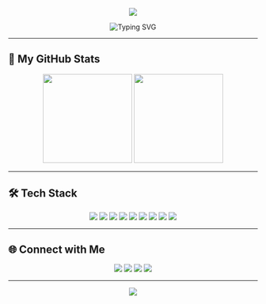 <!-- 动态 Banner -->
<p align="center">
  <img src="https://capsule-render.vercel.app/api?type=waving&height=220&color=gradient&animation=fadeIn&section=header&text=Welcome!%20👋&fontSize=45&fontColor=ffffff" />
</p>

<!-- 动态文字 -->
<p align="center">
  <img src="https://readme-typing-svg.demolab.com?font=Fira+Code&size=25&pause=1000&color=00F7FF&center=true&vCenter=true&width=600&lines=思维没有边界·一切皆有可能🚀;代码+创造+无限可能✨" alt="Typing SVG" />
</p>

---

## 🚀 My GitHub Stats

<p align="center">
  <img src="https://github-readme-stats.vercel.app/api?username=qingtingjjjjjjj&show_icons=true&theme=radical" height="180"/>
  <img src="https://github-readme-streak-stats.herokuapp.com/?user=qingtingjjjjjjj&theme=radical" height="180"/>
</p>

---

## 🛠️ Tech Stack

<p align="center">
  <img src="https://img.shields.io/badge/Python-3776AB?style=for-the-badge&logo=python&logoColor=white"/>
  <img src="https://img.shields.io/badge/C++-00599C?style=for-the-badge&logo=c%2B%2B&logoColor=white"/>
  <img src="https://img.shields.io/badge/C%23-239120?style=for-the-badge&logo=c-sharp&logoColor=white"/>
  <img src="https://img.shields.io/badge/Java-007396?style=for-the-badge&logo=java&logoColor=white"/>
  <img src="https://img.shields.io/badge/HTML5-E34F26?style=for-the-badge&logo=html5&logoColor=white"/>
  <img src="https://img.shields.io/badge/CSS3-1572B6?style=for-the-badge&logo=css3&logoColor=white"/>
  <img src="https://img.shields.io/badge/JavaScript-F7DF1E?style=for-the-badge&logo=javascript&logoColor=black"/>
  <img src="https://img.shields.io/badge/TypeScript-007ACC?style=for-the-badge&logo=typescript&logoColor=white"/>
  <img src="https://img.shields.io/badge/Matlab-0076A8?style=for-the-badge&logo=mathworks&logoColor=white"/>
</p>

---

## 🌐 Connect with Me

<p align="center">
  <a href="https://github.com/qingtingjjjjjjj"><img src="https://img.shields.io/badge/GitHub-181717?style=for-the-badge&logo=github&logoColor=white"/></a>
  <a href="#"><img src="https://img.shields.io/badge/CSDN-FF6C37?style=for-the-badge&logo=csdn&logoColor=white"/></a>
  <a href="#"><img src="https://img.shields.io/badge/QQ-1090FF?style=for-the-badge&logo=tencentqq&logoColor=white"/></a>
  <a href="#"><img src="https://img.shields.io/badge/Email-D14836?style=for-the-badge&logo=gmail&logoColor=white"/></a>
</p>

---

<!-- 页脚 Banner -->
<p align="center">
  <img src="https://capsule-render.vercel.app/api?type=waving&height=150&color=gradient&section=footer"/>
</p>
